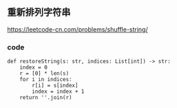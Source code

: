 ## 重新排列字符串

https://leetcode-cn.com/problems/shuffle-string/

### code

```
def restoreString(s: str, indices: List[int]) -> str:
    index = 0
    r = [0] * len(s)
    for i in indices:
        r[i] = s[index]
        index = index + 1
    return ''.join(r)
```